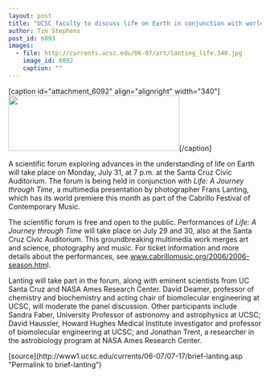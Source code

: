 ```yaml
---
layout: post
title: "UCSC faculty to discuss life on Earth in conjunction with world premiere of Frans Lanting's Life: A Journey through Time"
author: Tim Stephens
post_id: 6093
images:
  - file: http://currents.ucsc.edu/06-07/art/lanting_life.340.jpg
    image_id: 6092
    caption: ""
---
```


[caption id="attachment_6092" align="alignright" width="340"]<a href="http://localhost/mysite/wp-content/uploads/2006/07/lanting_life.340.jpg"><img class="size-full wp-image-6092" src="http://localhost/mysite/wp-content/uploads/2006/07/lanting_life.340.jpg" alt="" width="340" height="110" /></a>[/caption]
<a name="content" id="content"></a>
<p>
  A scientific forum exploring advances in the understanding of life on Earth will take place on Monday, July 31, at 7 p.m. at the Santa Cruz Civic Auditorium. The forum is being held in conjunction with <i>Life: A Journey through Time</i>, a multimedia presentation by photographer Frans Lanting, which has its world premiere this month as part of the Cabrillo Festival of Contemporary Music.
</p>
<p>
  The scientific forum is free and open to the public. Performances of <i>Life: A Journey through Time</i> will take place on July 29 and 30, also at the Santa Cruz Civic Auditorium. This groundbreaking multimedia work merges art and science, photography and music. For ticket information and more details about the performances, see <a href="http://www.cabrillomusic.org/2006/2006-season.html">www.cabrillomusic.org/2006/2006-season.htm</a>l.
</p>
<p>
  Lanting will take part in the forum, along with eminent scientists from UC Santa Cruz and NASA Ames Research Center. David Deamer, professor of chemistry and biochemistry and acting chair of biomolecular engineering at UCSC, will moderate the panel discussion. Other participants include Sandra Faber, University Professor of astronomy and astrophysics at UCSC; David Haussler, Howard Hughes Medical Institute investigator and professor of biomolecular engineering at UCSC; and Jonathan Trent, a researcher in the astrobiology program at NASA Ames Research Center.
</p>
[source](http://www1.ucsc.edu/currents/06-07/07-17/brief-lanting.asp "Permalink to brief-lanting")
